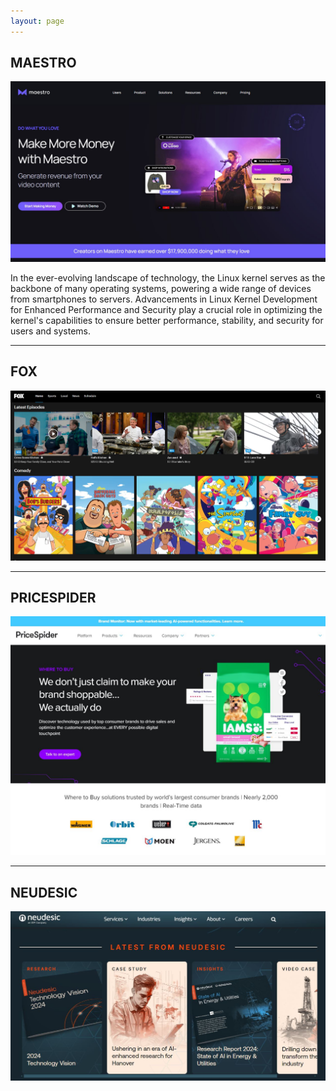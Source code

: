 ```yaml
---
layout: page
---
```


## MAESTRO

![Maestro Screen](https://raw.githubusercontent.com/ReverendHill/hillspace.github.io/refs/heads/main/static/img/maestro2.JPG)

In the ever-evolving landscape of technology, the Linux kernel serves as the backbone of many operating systems, powering a wide range of devices from smartphones to servers. Advancements in Linux Kernel Development for Enhanced Performance and Security play a crucial role in optimizing the kernel's capabilities to ensure better performance, stability, and security for users and systems.

---

## FOX

![Fox Screen](https://raw.githubusercontent.com/ReverendHill/hillspace.github.io/refs/heads/main/static/img/fox2.JPG)

---

## PRICESPIDER

![Pricespider Screen](https://raw.githubusercontent.com/ReverendHill/hillspace.github.io/refs/heads/main/static/img/pricespider2.JPG)

---

## NEUDESIC

![Neudesic Screen](https://raw.githubusercontent.com/ReverendHill/hillspace.github.io/refs/heads/main/static/img/neudesic1.JPG)




